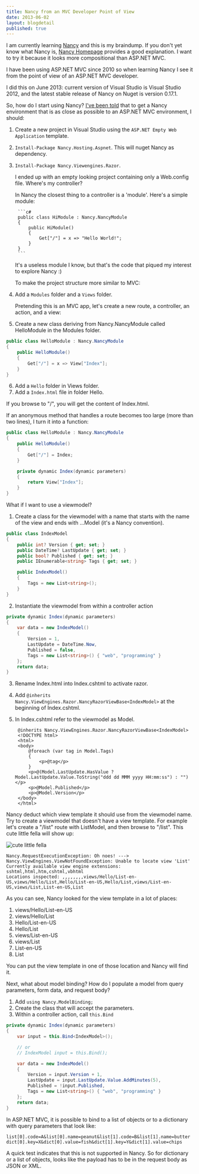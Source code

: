 ```yaml
---
title: Nancy from an MVC Developer Point of View
date: 2013-06-02
layout: blogdetail
published: true
---
```


I am currently learning [Nancy](https://github.com/NancyFx/Nancy) and this is my braindump. If you don't yet know what Nancy is, [Nancy Homepage](http://nancyfx.org/) provides a good explanation. I want to try it because it looks more compositional than ASP.NET MVC.

I have been using ASP.NET MVC since 2010 so when learning Nancy I see it from the point of view of an ASP.NET MVC developer.

I did this on June 2013: current version of Visual Studio is Visual Studio 2012, and the latest stable release of Nancy on Nuget is version 0.17.1.

So, how do I start using Nancy? [I've been told](http://jhovgaard.net/from-aspnet-mvc-to-nancy-part-1) that to get a Nancy environment that is as close as possible to an ASP.NET MVC environment, I should:

1. Create a new project in Visual Studio using the `ASP.NET Empty Web Application` template.
2. `Install-Package Nancy.Hosting.Aspnet`. This will nuget Nancy as dependency.
3. `Install-Package Nancy.Viewengines.Razor`.

    I ended up with an empty looking project containing only a Web.config file. Where's my controller?

    In Nancy the closest thing to a controller is a 'module'. Here's a simple module:

        ```c#
        public class HiModule : Nancy.NancyModule
        {
            public HiModule()
            {
                Get["/"] = x => "Hello World!";
            }
        }
        ```

    It's a useless module I know, but that's the code that piqued my interest to explore Nancy :)

    To make the project structure more similar to MVC:

4. Add a `Modules` folder and a `Views` folder.

    Pretending this is an MVC app, let's create a new route, a controller, an action, and a view:

5. Create a new class deriving from Nancy.NancyModule called HelloModule in the Modules folder.

```c#
public class HelloModule : Nancy.NancyModule
{
    public HelloModule()
    {
        Get["/"] = x => View["Index"];
    }
}
```

6. Add a `Hello` folder in Views folder.
7. Add a `Index.html` file in folder Hello.

If you browse to "/", you will get the content of Index.html.

If an anonymous method that handles a route becomes too large (more than two lines), I turn it into a function:

```c#
public class HelloModule : Nancy.NancyModule
{
    public HelloModule()
    {
        Get["/"] = Index;
    }

    private dynamic Index(dynamic parameters)
    {
        return View["Index"];
    }
}
```

What if I want to use a viewmodel?

1. Create a class for the viewmodel with a name that starts with the name of the view and ends with ...Model (it's a Nancy convention).

```c#
public class IndexModel
{
    public int? Version { get; set; }
    public DateTime? LastUpdate { get; set; }
    public bool? Published { get; set; }
    public IEnumerable<string> Tags { get; set; }

    public IndexModel()
    {
        Tags = new List<string>();
    }
}
```

2. Instantiate the viewmodel from within a controller action

```c#
private dynamic Index(dynamic parameters)
{
    var data = new IndexModel()
    {
        Version = 1,
        LastUpdate = DateTime.Now,
        Published = false,
        Tags = new List<string>() { "web", "programming" }
    };
    return data;
}
```

3. Rename Index.html into Index.cshtml to activate razor.
4. Add `@inherits Nancy.ViewEngines.Razor.NancyRazorViewBase<IndexModel>` at the beginning of Index.cshtml.
5. In Index.cshtml refer to the viewmodel as Model.

        @inherits Nancy.ViewEngines.Razor.NancyRazorViewBase<IndexModel>
        <!DOCTYPE html>
        <html>
        <body>
            @foreach (var tag in Model.Tags)
            {
                <p>@tag</p>
            }
            <p>@(Model.LastUpdate.HasValue ? Model.LastUpdate.Value.ToString("ddd dd MMM yyyy HH:mm:ss") : "")</p>
            <p>@Model.Published</p>
            <p>@Model.Version</p>
        </body>
        </html>

Nancy deduct which view template it should use from the viewmodel name. Try to create a viewmodel that doesn't have a view template. For example let's create a "/list" route with ListModel, and then browse to "/list". This cute little fella will show up:

![cute little fella](http://i1144.photobucket.com/albums/o484/nnddcc/article/gerbil_zpse3ea4823.png)

    Nancy.RequestExecutionException: Oh noes! ---> Nancy.ViewEngines.ViewNotFoundException: Unable to locate view 'List'
    Currently available view engine extensions: sshtml,html,htm,cshtml,vbhtml
    Locations inspected: ,,,,,,,,views/Hello/List-en-US,views/Hello/List,Hello/List-en-US,Hello/List,views/List-en-US,views/List,List-en-US,List

As you can see, Nancy looked for the view template in a lot of places:

1. views/Hello/List-en-US
2. views/Hello/List
3. Hello/List-en-US
4. Hello/List
5. views/List-en-US
6. views/List
7. List-en-US
8. List

You can put the view template in one of those location and Nancy will find it.

Next, what about model binding? How do I populate a model from query parameters, form data, and request body?

1. Add `using Nancy.ModelBinding;`
2. Create the class that will accept the parameters.
3. Within a controller action, call `this.Bind`

```c#
private dynamic Index(dynamic parameters)
{
    var input = this.Bind<IndexModel>();

    // or
    // IndexModel input = this.Bind();

    var data = new IndexModel()
    {
        Version = input.Version + 1,
        LastUpdate = input.LastUpdate.Value.AddMinutes(5),
        Published = !input.Published,
        Tags = new List<string>() { "web", "programming" }
    };
    return data;
}
```

In ASP.NET MVC, it is possible to bind to a list of objects or to a dictionary with query parameters that look like:

    list[0].code=A&list[0].name=peanut&list[1].code=B&list[1].name=butter
    dict[0].key=X&dict[0].value=fish&dict[1].key=Y&dict[1].value=chips

A quick test indicates that this is not supported in Nancy. So for dictionary or a list of objects, looks like the payload has to be in the request body as JSON or XML.
